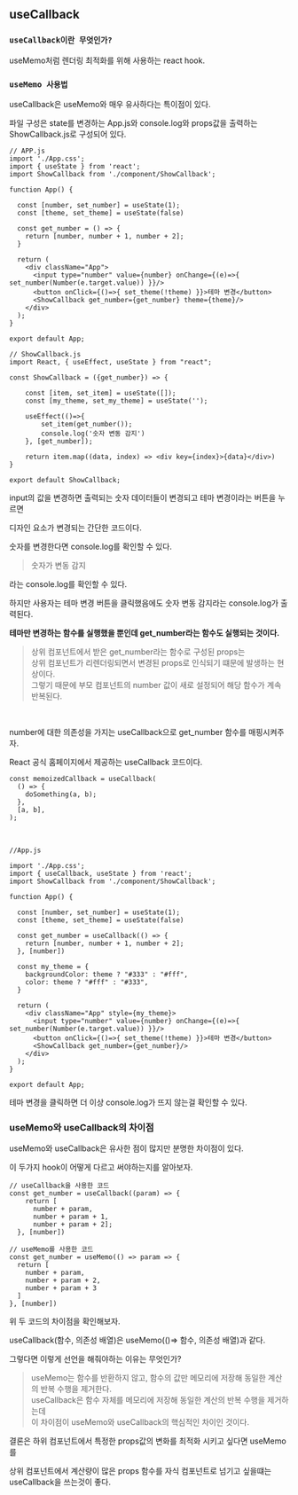 ## useCallback

### `useCallback이란 무엇인가?`

useMemo처럼 렌더링 최적화를 위해 사용하는 react hook.

### `useMemo 사용법`

useCallback은 useMemo와 매우 유사하다는 특이점이 있다.

파일 구성은 state를 변경하는 App.js와 console.log와 props값을 출력하는 ShowCallback.js로 구성되어 있다.

```
// APP.js
import './App.css';
import { useState } from 'react';
import ShowCallback from './component/ShowCallback';

function App() {

  const [number, set_number] = useState(1);
  const [theme, set_theme] = useState(false)  

  const get_number = () => {
    return [number, number + 1, number + 2];
  }

  return (
    <div className="App">
      <input type="number" value={number} onChange={(e)=>{ set_number(Number(e.target.value)) }}/>
      <button onClick={()=>{ set_theme(!theme) }}>테마 변경</button>
      <ShowCallback get_number={get_number} theme={theme}/>
    </div>
  );
}

export default App;
```

```
// ShowCallback.js
import React, { useEffect, useState } from "react";

const ShowCallback = ({get_number}) => {

    const [item, set_item] = useState([]);
    const [my_theme, set_my_theme] = useState('');

    useEffect(()=>{
        set_item(get_number());
        console.log('숫자 변동 감지')
    }, [get_number]);

    return item.map((data, index) => <div key={index}>{data}</div>)
}

export default ShowCallback;
```

input의 값을 변경하면 출력되는 숫자 데이터들이 변경되고 테마 변경이라는 버튼을 누르면

디자인 요소가 변경되는 간단한 코드이다.

숫자를 변경한다면 console.log를 확인할 수 있다.

> 숫자가 변동 감지 <br/>

라는 console.log를 확인할 수 있다.

하지만 사용자는 테마 변경 버튼을 클릭했음에도 숫자 변동 감지라는 console.log가 출력된다.

**테마만 변경하는 함수를 실행했을 뿐인데 get_number라는 함수도 실행되는 것이다.**

>상위 컴포넌트에서 받은 get_number라는 함수로 구성된 props는 <br />
>상위 컴포넌트가 리렌더링되면서 변경된 props로 인식되기 떄문에 발생하는 현상이다. <br />
>그렇기 때문에 부모 컴포넌트의 number 값이 새로 설정되어 해당 함수가 계속 반복된다.

<br />

number에 대한 의존성을 가지는 useCallback으로 get_number 함수를 매핑시켜주자.

React 공식 홈페이지에서 제공하는 useCallback 코드이다.

```
const memoizedCallback = useCallback(
  () => {
    doSomething(a, b);
  },
  [a, b],
);
```

<br />

```
//App.js

import './App.css';
import { useCallback, useState } from 'react';
import ShowCallback from './component/ShowCallback';

function App() {

  const [number, set_number] = useState(1);
  const [theme, set_theme] = useState(false)  

  const get_number = useCallback(() => {
    return [number, number + 1, number + 2];
  }, [number])

  const my_theme = {
    backgroundColor: theme ? "#333" : "#fff",
    color: theme ? "#fff" : "#333",
  }

  return (
    <div className="App" style={my_theme}>
      <input type="number" value={number} onChange={(e)=>{ set_number(Number(e.target.value)) }}/>
      <button onClick={()=>{ set_theme(!theme) }}>테마 변경</button>
      <ShowCallback get_number={get_number}/>
    </div>
  );
}

export default App;
```

테마 변경을 클릭하면 더 이상 console.log가 뜨지 않는걸 확인할 수 있다.

### useMemo와 useCallback의 차이점

useMemo와 useCallback은 유사한 점이 많지만 분명한 차이점이 있다.

이 두가지 hook이 어떻게 다르고 써야하는지를 알아보자.

```
// useCallback을 사용한 코드
const get_number = useCallback((param) => {
    return [
      number + param, 
      number + param + 1, 
      number + param + 2];
  }, [number])

// useMemo를 사용한 코드
const get_number = useMemo(() => param => {
  return [
    number + param,
    number + param + 2,
    number + param + 3
  ]
}, [number])
```

위 두 코드의 차이점을 확인해보자.

useCallback(함수, 의존성 배열)은 useMemo(()=> 함수, 의존성 배열)과 같다.

그렇다면 이렇게 선언을 해줘야하는 이유는 무엇인가?

>useMemo는 함수를 반환하지 않고, 함수의 값만 메모리에 저장해 동일한 계산의 반복 수행을 제거한다. <br />
>useCallback은 함수 자체를 메모리에 저장해 동일한 계산의 반복 수행을 제거하는데 <br />
>이 차이점이 useMemo와 useCallback의 핵심적인 차이인 것이다.
  
결론은 하위 컴포넌트에서 특정한 props값의 변화를 최적화 시키고 싶다면 useMemo를

상위 컴포넌트에서 계산량이 많은 props 함수를 자식 컴포넌트로 넘기고 싶을떄는 useCallback을 쓰는것이 좋다.
